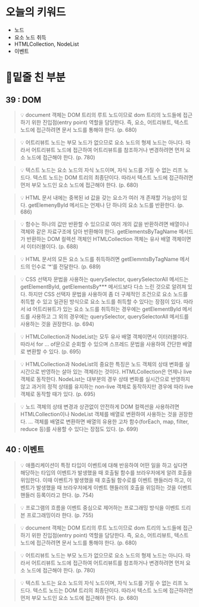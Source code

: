 # 오늘의 키워드

- 노드
- 요소 노드 취득
- HTMLCollection, NodeList
- 이벤트

# 📝밑줄 친 부분

## 39 : DOM


>💡 document 객체는 DOM 트리의 루트 노드이므로 dom 트리의 노드들에 접근하기 위한 진입점(entry point) 역할을 담당한다. 즉, 요소, 어트리뷰트, 텍스트 노드에 접근하려면 문서 노드를 통해야 한다. (p. 680)




>💡 어트리뷰트 노드는 부모 노드가 없으므로 요소 노드의 형제 노드는 아니다. 따라서 어트리뷰트 노드에 접근하여 어트리뷰트를 참조하거나 변경하려면 먼저 요소 노드에 접근해야 한다. (p. 780)




>💡 텍스트 노드는 요소 노드의 자식 노드이며, 자식 노드를 가질 수 없는 리프 노드다. 텍스트 노드는 DOM 트리의 최종단이다. 따라서 텍스트 노드에 접근하려면 먼저 부모 노드인 요소 노드에 접근해야 한다. (p. 680)




>💡 HTML 문서 내에는 중복된 id 값을 갖는 요소가 여러 개 존재할 가능성이 있다. getElemenyById 메서드는 언제나 단 하나의 요소 노드를 반환한다. (p. 686)




>💡 함수는 하나의 값만 반환할 수 있으므로 여러 개의 값을 반환하려면 배열이나 객체와 같은 자료구조에 담아 반환해야 한다. getElementsByTagName 메서드가 반환하는 DOM 컬렉션 객체인 HTMLCollection 객체는 유사 배열 객체이면서 이터러블이다. (p. 688)




>💡 HTML 문서의 모든 요소 노드를 취득하려면 getElemntsByTagName 메서드의 인수로 ‘*’를 전달한다. (p. 689)




>💡 CSS 선택자 문법을 사용하는 querySelector, querySelectorAll 메서드는 getElementById, getElementsBy*** 메서드보다 다소 느린 것으로 알려져 있다. 하지만 CSS 선택자 문법을 사용하여 좀 더 구체적인 조건으로 요소 노드를 취득할 수 있고 일관된 방식으로 요소 노드를 취득할 수 있다는 장점이 있다. 따라서 id 어트리뷰트가 있는 요소 노드를 취득하는 경우에는 getElementById 메서드를 사용하고 그 외의 경우에는 querySelector, querySelectorAll 메서드를 사용하는 것을 권장한다. (p. 694)




>💡 HTMLCollection과 NodeList는 모두 유사 배열 객체이면서 이터러블이다. 따라서 for … of문으로 순회할 수 있으며 스프레드 문법을 사용하여 간단한 배열로 변환할 수 있다. (p. 695)




>💡 HTMLCollection과 NodeList의 중요한 특징은 노드 객체의 상태 변화를 실시간으로 반영하는 살아 있는 객체라는 것이다. HTMLCollection은 언제나 live 객체로 동작한다. NodeList는 대부분의 경우 상태 변화를 실시간으로 반영하지 않고 과거의 정적 상태를 유지하는 non-live 객체로 동작하지만 경우에 따라 live 객체로 동작할 때가 있다. (p. 695)




>💡 노드 객체의 상태 변경과 상관없이 안전하게 DOM 컬렉션을 사용하려면 HTMLCollection이나 NodeList 객체를 배열로 변환하여 사용하는 것을 권장한다. … 객체를 배열로 변환하면 배열의 유용한 고차 함수(forEach, map, filter, reduce 등)를 사용할 수 있다는 장점도 있다. (p. 699)



## 40 : 이벤트


>💡 애플리케이션이 특정 타입이 이벤트에 대해 반응하여 어떤 일을 하고 싶다면 해당하는 타입의 이벤트가 발생했을 때 호출될 함수를 브라우저에게 알려 호출을 위임한다. 이때 이벤트가 발생했을 때 호출될 함수로를 이벤트 핸들러라 하고, 이벤트가 발생했을 때 브라우저에게 이벤트 핸들러의 호출을 위임하는 것을 이벤트 핸들러 등록이라고 한다. (p. 754)




>💡 프로그램의 흐름을 이벤트 중심으로 제어하는 프로그래밍 방식을 이벤트 드리븐 프로그래밍이라 한다. (p. 755)




>💡 document 객체는 DOM 트리의 루트 노드이므로 dom 트리의 노드들에 접근하기 위한 진입점(entry point) 역할을 담당한다. 즉, 요소, 어트리뷰트, 텍스트 노드에 접근하려면 문서 노드를 통해야 한다. (p. 680)




>💡 어트리뷰트 노드는 부모 노드가 없으므로 요소 노드의 형제 노드는 아니다. 따라서 어트리뷰트 노드에 접근하여 어트리뷰트를 참조하거나 변경하려면 먼저 요소 노드에 접근해야 한다. (p. 780)




>💡 텍스트 노드는 요소 노드의 자식 노드이며, 자식 노드를 가질 수 없는 리프 노드다. 텍스트 노드는 DOM 트리의 최종단이다. 따라서 텍스트 노드에 접근하려면 먼저 부모 노드인 요소 노드에 접근해야 한다. (p. 680)

